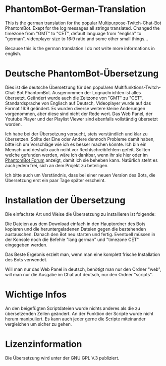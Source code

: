 # PhantomBot-German-Translation

This is the german translation for the popular Multipurpose-Twitch-Chat-Bot PhantomBot.
Exept for the log messages all strings translated.
Changed the timezone from "GMT" to "CET", default language from "english" to "german", videoplayer size to 16:9 ratio and some other small things...

Because this is the german translation I do not write more informations in english.


# Deutsche PhantomBot-Übersetzung

Dies ist die deutsche Übersetzung für den populären Multifunktions-Twitch-Chat-Bot PhantomBot.
Ausgenommen der Lognachrichten ist alles übersetzt.
Geändert wurde auch die Zeitzone von "GMT" zu "CET", Standardsprache von Englisch auf Deutsch, Videoplayer wurde auf das Format 16:9 geändert. Es wurden diverse weitere kleine Änderungen vorgenommen, aber diese sind nicht der Rede wert.
Das Web Panel, der Youtube Player und der Playlist Viewer sind ebenfalls vollständig übersetzt worden.

Ich habe bei der Übersetzung versucht, stets verständlich und klar zu übersetzen. Sollte der Eine oder Andere dennoch Probleme damit haben, bitte ich um Vorschläge wie ich es besser machen könnte. Ich bin ein Mensch und deshalb auch nciht vor Rechtschreibfehlern gefeit. Sollten welche gefunden werden, wäre ich dankbar, wenn ihr sie hier oder im <a href="https://community.phantombot.tv/">PhantomBot Forum</a> anzeigt, damit ich sie beheben kann. Natürlich steht es auch jedem frei, sich an dem Projekt zu beteiligen.

Ich bitte auch um Verständnis, dass bei einer neuen Version des Bots, die Übersetzung erst ein paar Tage später erscheint.


# Installation der Übersetzung

Die einfachste Art und Weise die Übersetzung zu installieren ist folgende:

Die Dateien aus dem Download einfach in den Hauptordner des Bots kopieren und die heruntergeladenen Dateien gegen die bestehenden austauschen.
Danach den Bot neu starten und fertig.
Eventuell müssen in der Konsole noch die Befehle "lang german" und "timezone CET" eingegeben werden.

Das Beste Ergebnis erzielt man, wenn man eine komplett frische Installation des Bots verwendet.

Will man nur das Web Panel in deutsch, benötigt man nur den Ordner "web", will man nur die Ausgabe im Chat auf deutsch, nur den Ordner "scripts".


# Wichtige Infos

An den beigefügten Scriptdateien wurde nichts anderes als die zu übersetzenden Zeilen geändert. An der Funktion der Scripte wurde nicht herum manipuliert. Es kann auch jeder gerne die Scripte miteinander vergleichen um sicher zu gehen.


# Lizenzinformation

Die Übersetzung wird unter der GNU GPL V.3 publiziert.
